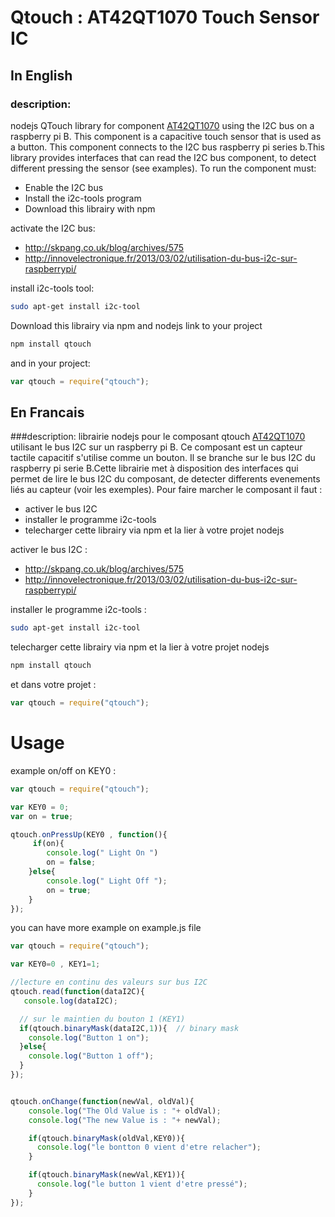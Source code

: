 Qtouch : AT42QT1070 Touch Sensor IC
======
## In English

### description: 
nodejs QTouch library for component [AT42QT1070](https://docs.google.com/viewer?url=http%3A%2F%2Fwww.atmel.com%2Fimages%2Fatmel-9596-at42-qtouch-bsw-at42qt1070_datasheet.pdf) using the I2C bus on a raspberry pi B. This component is a capacitive touch sensor that is used as a button. This component connects to the I2C bus raspberry pi series b.This library provides interfaces that can read the I2C bus component, to detect different pressing the sensor (see examples). 
To run the component must: 
- Enable the I2C bus 
- Install the i2c-tools program 
- Download this librairy with npm 

activate the I2C bus: 
* http://skpang.co.uk/blog/archives/575 
* http://innovelectronique.fr/2013/03/02/utilisation-du-bus-i2c-sur-raspberrypi/ 
 
install i2c-tools tool: 
~~~~ sh 
sudo apt-get install i2c-tool
~~~~

Download this librairy via npm and nodejs link to your project 
~~~~ sh
npm install qtouch
~~~~ 

and in your project: 
~~~~ js
var qtouch = require("qtouch");
~~~~ 


## En Francais

###description:
librairie nodejs pour le composant qtouch [AT42QT1070](https://docs.google.com/viewer?url=http%3A%2F%2Fwww.atmel.com%2Fimages%2Fatmel-9596-at42-qtouch-bsw-at42qt1070_datasheet.pdf) utilisant le bus I2C sur un raspberry pi B. Ce composant est un capteur tactile capacitif s'utilise comme un bouton. Il se branche sur le bus I2C du raspberry pi serie B.Cette librairie met à disposition des interfaces qui permet de lire le bus I2C du composant, de detecter differents evenements liés au capteur (voir les exemples).
Pour faire marcher le composant il faut :
- activer le bus I2C
- installer le programme i2c-tools
- telecharger cette librairy via npm et la lier à votre projet nodejs

activer le bus I2C :
* http://skpang.co.uk/blog/archives/575 
* http://innovelectronique.fr/2013/03/02/utilisation-du-bus-i2c-sur-raspberrypi/ 

installer le programme i2c-tools :
~~~~ sh 
sudo apt-get install i2c-tool
~~~~

telecharger cette librairy via npm et la lier à votre projet nodejs
~~~~ sh
npm install qtouch
~~~~ 

et dans votre projet :
~~~~js
var qtouch = require("qtouch");
~~~~ 


# Usage

example on/off on KEY0 :

~~~~js
var qtouch = require("qtouch");

var KEY0 = 0;
var on = true;

qtouch.onPressUp(KEY0 , function(){
     if(on){
		console.log(" Light On ")
		on = false;
 	}else{
 		console.log(" Light Off ");
 		on = true;
 	}
});
~~~~ 

you can have more example on example.js file

```js
var qtouch = require("qtouch");

var KEY0=0 , KEY1=1;

//lecture en continu des valeurs sur bus I2C
qtouch.read(function(dataI2C){
   console.log(dataI2C);

  // sur le maintien du bouton 1 (KEY1)
  if(qtouch.binaryMask(dataI2C,1)){  // binary mask 
    console.log("Button 1 on");
  }else{
    console.log("Button 1 off");
  }
});


qtouch.onChange(function(newVal, oldVal){
    console.log("The Old Value is : "+ oldVal);
    console.log("The new Value is : "+ newVal);

    if(qtouch.binaryMask(oldVal,KEY0)){
      console.log("le bontton 0 vient d'etre relacher");
    }

    if(qtouch.binaryMask(newVal,KEY1)){
      console.log("le button 1 vient d'etre pressé");
    }
});
``` 

